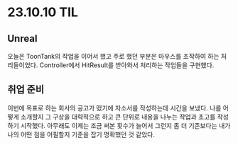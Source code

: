 # 23.10.10 TIL

## Unreal

오늘은 ToonTank의 작업을 이어서 했고 주로 했던 부분은 마우스를 조작하여 하는 처리들이었다. Controller에서 HitResult를 받아와서 처리하는 작업들을 구현했다.

## 취업 준비

이번에 목표로 하는 회사의 공고가 떴기에 자소서를 작성하는데 시간을 보냈다. 나를 어떻게 소개할지 그 구상을 대략적으로 하고 큰 단위로 내용을 나누는 작업과 초고를 작성하기 시작했다. 아무래도 이제는 조금 써본 횟수가 늘어서 그런지 좀 더 기존보다는 내가 나의 어떤 점을 어필할지 기준을 잡기 명확했던 것 같았다.

